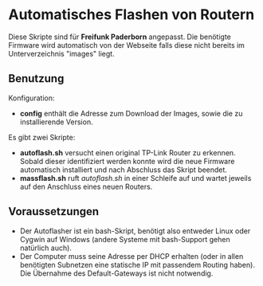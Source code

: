 # Automatisches Flashen von Routern

Diese Skripte sind für **Freifunk Paderborn** angepasst. Die benötigte Firmware wird automatisch von der Webseite falls diese nicht bereits im Unterverzeichnis "images" liegt.

## Benutzung

Konfiguration:

* **config** enthält die Adresse zum Download der Images, sowie die zu installierende Version.

Es gibt zwei Skripte:

* **autoflash.sh** versucht einen original TP-Link Router zu erkennen. Sobald dieser identifiziert werden konnte wird die neue Firmware automatisch installiert und nach Abschluss das Skript beendet.
* **massflash.sh** ruft *autoflash.sh* in einer Schleife auf und wartet jeweils auf den Anschluss eines neuen Routers.

## Voraussetzungen

* Der Autoflasher ist ein bash-Skript, benötigt also entweder Linux oder Cygwin auf Windows (andere Systeme mit bash-Support gehen natürlich auch).
* Der Computer muss seine Adresse per DHCP erhalten (oder in allen benötigten Subnetzen eine statische IP mit passendem Routing haben). Die Übernahme des Default-Gateways ist nicht notwendig.

